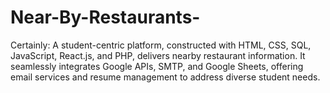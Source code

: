 # Near-By-Restaurants-
Certainly:  A student-centric platform, constructed with HTML, CSS, SQL, JavaScript, React.js, and PHP, delivers nearby restaurant information. It seamlessly integrates Google APIs, SMTP, and Google Sheets, offering email services and resume management to address diverse student needs.
